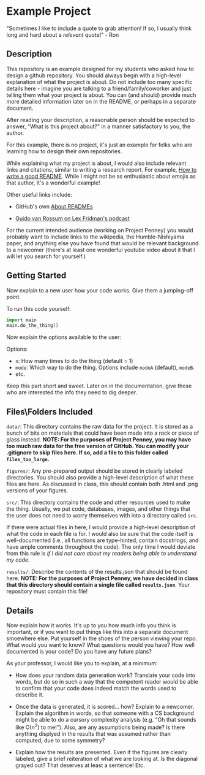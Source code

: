 # Example Project
"Sometimes I like to include a quote to grab attention! If so, I usually think long and hard about a _relevant_ quote!" - Ron

## Description
This repository is an example designed for my students who asked how to design a github repository. You should always begin with a high-level explanation of what the project is about. Do not include too many specific details here - imagine you are talking to a friend/family/coworker and just telling them what your project is about. You can (and should) provide much more detailed information later on in the README, or perhaps in a separate document.

After reading your description, a reasonable person should be expected to answer, "What is this project about?" in a manner satisfactory to you, the author.

For this example, there is no project, it's just an example for folks who are learning how to design their own repositories.

While explaining what my project is about, I would also include relevant links and citations, similar to writing a research report. For example, [How to write a good README](https://github.com/banesullivan/README). While I might not be as enthusiastic about emojis as that author, it's a wonderful example!

Other useful links include:

- GitHub's own [About READMEs](https://docs.github.com/en/repositories/managing-your-repositorys-settings-and-features/customizing-your-repository/about-readmes)

- [Guido van Rossum on Lex Fridman's podcast](https://www.youtube.com/watch?v=-DVyjdw4t9I)


For the current intended audience (working on Project Penney) you would probably want to include links to the wikipedia, the Humble-Nishiyama paper, and anything else you have found that would be relevant background to a newcomer (there's at least one wonderful youtube video about it that I will let you search for yourself.)

## Getting Started
Now explain to a new user how your code works. Give them a jumping-off point.

To run this code yourself:

```python
import main
main.do_the_thing()
```

Now explain the options available to the user:

Options:

- `n`: How many times to do  the thing (default = 1)
- `mode`: Which way to do the thing. Options include `modeA` (default), `modeB`.
- etc.

Keep this part short and sweet. Later on in the documentation, give those who are interested the info they need to dig deeper.


## Files\Folders Included

`data/`: This directory contains the raw data for the project. It is stored as a bunch of bits on materials that could have been made into a rock or piece of glass instead. **NOTE: For the purposes of Project Penney, you may have too much raw data for the free version of GitHub. You can modify your .gitignore to skip files here. If so, add a file to this folder called `files_too_large`.**

`figures/`: Any pre-prepared output should be stored in clearly labeled directories. You should also provide a high-level description of what these files are here. As discussed in class, this should contain both .html and .png versions of your figures.

`src/`: This directory contains the code and other resources used to make the thing. Usually, we put code, databases, images, and other things that the user does not need to worry themselves with into a directory called `src`.

If there were actual files in here, I would provide a high-level description of what the code in each file is for. I would also be sure that the code itself is well-documented (i.e., all functions are type-hinted, contain docstrings, and have ample comments throughout the code). The only time I would deviate from this rule is _if I did not care about my readers being able to understand my code._

`results/`: Describe the contents of the results.json that should be found here. **NOTE: For the purposes of Project Penney, we have decided in class that this directory should contain a single file called `results.json`**. Your repository must contain this file!

## Details

Now explain how it works. It's up to you how much info you think is important, or if you want to put things like this into a separate document smoewhere else. Put yourself in the shoes of the person viewing your repo. What would you want to know? What questions would you have? How well documented is your code? Do you have any future plans?

As your professor, I would like you to explain, at a minimum:

- How does your random data generation work? Translate your code into words, but do so in such a way that the competent reader would be able to confirm that your code does indeed match the words used to describe it.

- Once the data is generated, it is scored... how? Explain to a newcomer. Explain the algorithm in words, so that someone with a CS background might be able to do a cursory complexity analysis (e.g. "Oh that sounds like O($n^2$) to me!"). Also, are any assumptions being made? Is there anything displyed in the results that was assumed rather than computed, due to some symmetry?

- Explain how the results are presented. Even if the figures are clearly labeled, give a brief reiteration of what we are looking at. Is the diagonal grayed out? That deserves at least a sentence! Etc.